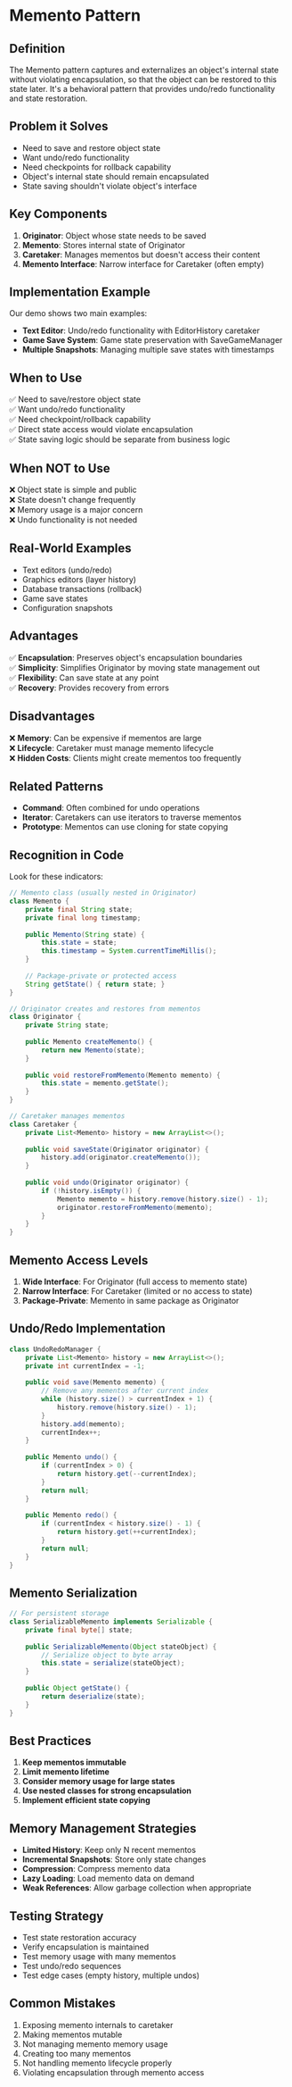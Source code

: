 # Memento Pattern

## Definition
The Memento pattern captures and externalizes an object's internal state without violating encapsulation, so that the object can be restored to this state later. It's a behavioral pattern that provides undo/redo functionality and state restoration.

## Problem it Solves
- Need to save and restore object state
- Want undo/redo functionality
- Need checkpoints for rollback capability
- Object's internal state should remain encapsulated
- State saving shouldn't violate object's interface

## Key Components
1. **Originator**: Object whose state needs to be saved
2. **Memento**: Stores internal state of Originator
3. **Caretaker**: Manages mementos but doesn't access their content
4. **Memento Interface**: Narrow interface for Caretaker (often empty)

## Implementation Example
Our demo shows two main examples:
- **Text Editor**: Undo/redo functionality with EditorHistory caretaker
- **Game Save System**: Game state preservation with SaveGameManager
- **Multiple Snapshots**: Managing multiple save states with timestamps

## When to Use
✅ Need to save/restore object state  
✅ Want undo/redo functionality  
✅ Need checkpoint/rollback capability  
✅ Direct state access would violate encapsulation  
✅ State saving logic should be separate from business logic  

## When NOT to Use
❌ Object state is simple and public  
❌ State doesn't change frequently  
❌ Memory usage is a major concern  
❌ Undo functionality is not needed  

## Real-World Examples
- Text editors (undo/redo)
- Graphics editors (layer history)
- Database transactions (rollback)
- Game save states
- Configuration snapshots

## Advantages
✅ **Encapsulation**: Preserves object's encapsulation boundaries  
✅ **Simplicity**: Simplifies Originator by moving state management out  
✅ **Flexibility**: Can save state at any point  
✅ **Recovery**: Provides recovery from errors  

## Disadvantages
❌ **Memory**: Can be expensive if mementos are large  
❌ **Lifecycle**: Caretaker must manage memento lifecycle  
❌ **Hidden Costs**: Clients might create mementos too frequently  

## Related Patterns
- **Command**: Often combined for undo operations
- **Iterator**: Caretakers can use iterators to traverse mementos
- **Prototype**: Mementos can use cloning for state copying

## Recognition in Code
Look for these indicators:
```java
// Memento class (usually nested in Originator)
class Memento {
    private final String state;
    private final long timestamp;
    
    public Memento(String state) {
        this.state = state;
        this.timestamp = System.currentTimeMillis();
    }
    
    // Package-private or protected access
    String getState() { return state; }
}

// Originator creates and restores from mementos
class Originator {
    private String state;
    
    public Memento createMemento() {
        return new Memento(state);
    }
    
    public void restoreFromMemento(Memento memento) {
        this.state = memento.getState();
    }
}

// Caretaker manages mementos
class Caretaker {
    private List<Memento> history = new ArrayList<>();
    
    public void saveState(Originator originator) {
        history.add(originator.createMemento());
    }
    
    public void undo(Originator originator) {
        if (!history.isEmpty()) {
            Memento memento = history.remove(history.size() - 1);
            originator.restoreFromMemento(memento);
        }
    }
}
```

## Memento Access Levels
1. **Wide Interface**: For Originator (full access to memento state)
2. **Narrow Interface**: For Caretaker (limited or no access to state)
3. **Package-Private**: Memento in same package as Originator

## Undo/Redo Implementation
```java
class UndoRedoManager {
    private List<Memento> history = new ArrayList<>();
    private int currentIndex = -1;
    
    public void save(Memento memento) {
        // Remove any mementos after current index
        while (history.size() > currentIndex + 1) {
            history.remove(history.size() - 1);
        }
        history.add(memento);
        currentIndex++;
    }
    
    public Memento undo() {
        if (currentIndex > 0) {
            return history.get(--currentIndex);
        }
        return null;
    }
    
    public Memento redo() {
        if (currentIndex < history.size() - 1) {
            return history.get(++currentIndex);
        }
        return null;
    }
}
```

## Memento Serialization
```java
// For persistent storage
class SerializableMemento implements Serializable {
    private final byte[] state;
    
    public SerializableMemento(Object stateObject) {
        // Serialize object to byte array
        this.state = serialize(stateObject);
    }
    
    public Object getState() {
        return deserialize(state);
    }
}
```

## Best Practices
1. **Keep mementos immutable**
2. **Limit memento lifetime**
3. **Consider memory usage for large states**
4. **Use nested classes for strong encapsulation**
5. **Implement efficient state copying**

## Memory Management Strategies
- **Limited History**: Keep only N recent mementos
- **Incremental Snapshots**: Store only state changes
- **Compression**: Compress memento data
- **Lazy Loading**: Load memento data on demand
- **Weak References**: Allow garbage collection when appropriate

## Testing Strategy
- Test state restoration accuracy
- Verify encapsulation is maintained
- Test memory usage with many mementos
- Test undo/redo sequences
- Test edge cases (empty history, multiple undos)

## Common Mistakes
1. Exposing memento internals to caretaker
2. Making mementos mutable
3. Not managing memento memory usage
4. Creating too many mementos
5. Not handling memento lifecycle properly
6. Violating encapsulation through memento access 